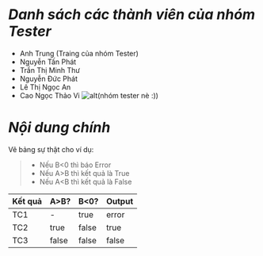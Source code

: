 # ***Danh sách các thành viên của nhóm Tester***
* Anh Trung (Traing của nhóm Tester)
* Nguyễn Tấn Phát 
* Trần Thị Minh Thư
* Nguyễn Đức Phát
* Lê Thị Ngọc An
* Cao Ngọc Thảo Vi
  ![alt](https://scontent-sin6-1.xx.fbcdn.net/v/t1.0-9/120811839_922827251459829_7187046937842075562_o.jpg?_nc_cat=106&_nc_sid=8bfeb9&_nc_ohc=6NM5R5r3H_UAX-0C3YA&_nc_ht=scontent-sin6-1.xx&oh=a0acdff72279f46754ba09cbfb2ba31e&oe=5FAD5A69)(nhóm tester nè :))
  
# ***Nội dung chính***
Vẽ bảng  sự thật cho ví dụ:
>* Nếu B<0 thì báo Error
>* Nếu A>B thì kết quả là True
>* Nếu A<B thì kết quả là False

| Kết quả | A>B? | B<0? | Output |
|---------|------|------|--------|
| TC1     |   -  | true |  error |
| TC2     | true |false |  true  |
| TC3     |false |false |  false |

